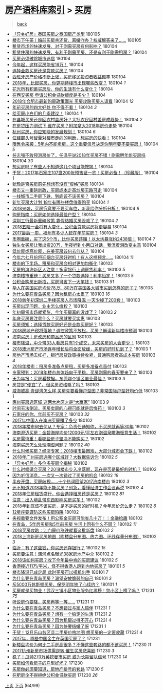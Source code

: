 [房产语料库索引](../../README.md)  > [买房](买房.md)
====
> [back](../README.md)

- [「异乡好居」泰国买房之泰国房产类型](http://jkwz.applinzi.com/ittc/7055013527150920721.html#%E3%80%8C%E5%BC%82%E4%B9%A1%E5%A5%BD%E5%B1%85%E3%80%8D%E6%B3%B0%E5%9B%BD%E4%B9%B0%E6%88%BF%E4%B9%8B%E6%B3%B0%E5%9B%BD%E6%88%BF%E4%BA%A7%E7%B1%BB%E5%9E%8B) 180105  
- [楼市下午茶丨婚前买房共还贷，离婚咋办？权威解答来了……](http://jkwz.applinzi.com/ittc/7054917088542458887.html#%E6%A5%BC%E5%B8%82%E4%B8%8B%E5%8D%88%E8%8C%B6%E4%B8%A8%E5%A9%9A%E5%89%8D%E4%B9%B0%E6%88%BF%E5%85%B1%E8%BF%98%E8%B4%B7%EF%BC%8C%E7%A6%BB%E5%A9%9A%E5%92%8B%E5%8A%9E%EF%BC%9F%E6%9D%83%E5%A8%81%E8%A7%A3%E7%AD%94%E6%9D%A5%E4%BA%86%E2%80%A6%E2%80%A6) 180105  
- [租赁市场的快速发展，对于刚需买房有何影响？](http://jkwz.applinzi.com/ittc/7054875477146076170.html#%E7%A7%9F%E8%B5%81%E5%B8%82%E5%9C%BA%E7%9A%84%E5%BF%AB%E9%80%9F%E5%8F%91%E5%B1%95%EF%BC%8C%E5%AF%B9%E4%BA%8E%E5%88%9A%E9%9C%80%E4%B9%B0%E6%88%BF%E6%9C%89%E4%BD%95%E5%BD%B1%E5%93%8D%EF%BC%9F) 180104  
- [租赁住房的快速发展，有利于刚需买房，还是有利于刚需租房？](http://jkwz.applinzi.com/ittc/7054860706740962311.html#%E7%A7%9F%E8%B5%81%E4%BD%8F%E6%88%BF%E7%9A%84%E5%BF%AB%E9%80%9F%E5%8F%91%E5%B1%95%EF%BC%8C%E6%9C%89%E5%88%A9%E4%BA%8E%E5%88%9A%E9%9C%80%E4%B9%B0%E6%88%BF%EF%BC%8C%E8%BF%98%E6%98%AF%E6%9C%89%E5%88%A9%E4%BA%8E%E5%88%9A%E9%9C%80%E7%A7%9F%E6%88%BF%EF%BC%9F) 180104  
- [买房必须破除城市迷信](http://jkwz.applinzi.com/ittc/7054825998254605319.html#%E4%B9%B0%E6%88%BF%E5%BF%85%E9%A1%BB%E7%A0%B4%E9%99%A4%E5%9F%8E%E5%B8%82%E8%BF%B7%E4%BF%A1) 180104  
- [今年起，这样买房能省16万！](http://jkwz.applinzi.com/ittc/7054808055194059782.html#%E4%BB%8A%E5%B9%B4%E8%B5%B7%EF%BC%8C%E8%BF%99%E6%A0%B7%E4%B9%B0%E6%88%BF%E8%83%BD%E7%9C%8116%E4%B8%87%EF%BC%81) 180104  
- [选择全款买房还是贷款买房？](http://jkwz.applinzi.com/ittc/7054798649639306251.html#%E9%80%89%E6%8B%A9%E5%85%A8%E6%AC%BE%E4%B9%B0%E6%88%BF%E8%BF%98%E6%98%AF%E8%B4%B7%E6%AC%BE%E4%B9%B0%E6%88%BF%EF%BC%9F) 180104  
- [西班牙房产价格不断上涨，买房移民投资者收益颇丰](http://jkwz.applinzi.com/ittc/7054795108153558026.html#%E8%A5%BF%E7%8F%AD%E7%89%99%E6%88%BF%E4%BA%A7%E4%BB%B7%E6%A0%BC%E4%B8%8D%E6%96%AD%E4%B8%8A%E6%B6%A8%EF%BC%8C%E4%B9%B0%E6%88%BF%E7%A7%BB%E6%B0%91%E6%8A%95%E8%B5%84%E8%80%85%E6%94%B6%E7%9B%8A%E9%A2%87%E4%B8%B0) 180104  
- [2018年，比起买房，你更期待楼市出现哪些改变？](http://jkwz.applinzi.com/ittc/7054785487284208646.html#2018%E5%B9%B4%EF%BC%8C%E6%AF%94%E8%B5%B7%E4%B9%B0%E6%88%BF%EF%BC%8C%E4%BD%A0%E6%9B%B4%E6%9C%9F%E5%BE%85%E6%A5%BC%E5%B8%82%E5%87%BA%E7%8E%B0%E5%93%AA%E4%BA%9B%E6%94%B9%E5%8F%98%EF%BC%9F) 180104 *1* 
- [花光所有积蓄买房后，你的生活有什么变化？](http://jkwz.applinzi.com/ittc/7054785701520868363.html#%E8%8A%B1%E5%85%89%E6%89%80%E6%9C%89%E7%A7%AF%E8%93%84%E4%B9%B0%E6%88%BF%E5%90%8E%EF%BC%8C%E4%BD%A0%E7%9A%84%E7%94%9F%E6%B4%BB%E6%9C%89%E4%BB%80%E4%B9%88%E5%8F%98%E5%8C%96%EF%BC%9F) 180104  
- [在西安买房 申请公积金贷款额度是多少？](http://jkwz.applinzi.com/ittc/7054774436564042768.html#%E5%9C%A8%E8%A5%BF%E5%AE%89%E4%B9%B0%E6%88%BF+%E7%94%B3%E8%AF%B7%E5%85%AC%E7%A7%AF%E9%87%91%E8%B4%B7%E6%AC%BE%E9%A2%9D%E5%BA%A6%E6%98%AF%E5%A4%9A%E5%B0%91%EF%BC%9F) 180104  
- [2018年合肥市最新购房政策曝光 买房攻略买房人请看](http://jkwz.applinzi.com/ittc/7054774214643418118.html#2018%E5%B9%B4%E5%90%88%E8%82%A5%E5%B8%82%E6%9C%80%E6%96%B0%E8%B4%AD%E6%88%BF%E6%94%BF%E7%AD%96%E6%9B%9D%E5%85%89+%E4%B9%B0%E6%88%BF%E6%94%BB%E7%95%A5%E4%B9%B0%E6%88%BF%E4%BA%BA%E8%AF%B7%E7%9C%8B) 180104 *12* 
- [年前买房的四大好处 你不得不看！](http://jkwz.applinzi.com/ittc/7054759274851337223.html#%E5%B9%B4%E5%89%8D%E4%B9%B0%E6%88%BF%E7%9A%84%E5%9B%9B%E5%A4%A7%E5%A5%BD%E5%A4%84+%E4%BD%A0%E4%B8%8D%E5%BE%97%E4%B8%8D%E7%9C%8B%EF%BC%81) 180104 *3* 
- [给买房小白们的几条建议！](http://jkwz.applinzi.com/ittc/7054742078276240394.html#%E7%BB%99%E4%B9%B0%E6%88%BF%E5%B0%8F%E7%99%BD%E4%BB%AC%E7%9A%84%E5%87%A0%E6%9D%A1%E5%BB%BA%E8%AE%AE%EF%BC%81) 180104 *1* 
- [在县城买房还是回农村盖房好？大批农民回村盖房成趋势！](http://jkwz.applinzi.com/ittc/7054738170329957383.html#%E5%9C%A8%E5%8E%BF%E5%9F%8E%E4%B9%B0%E6%88%BF%E8%BF%98%E6%98%AF%E5%9B%9E%E5%86%9C%E6%9D%91%E7%9B%96%E6%88%BF%E5%A5%BD%EF%BC%9F%E5%A4%A7%E6%89%B9%E5%86%9C%E6%B0%91%E5%9B%9E%E6%9D%91%E7%9B%96%E6%88%BF%E6%88%90%E8%B6%8B%E5%8A%BF%EF%BC%81) 180104 *2* 
- [在房贷压力测试下 谁在买房？附加拿大2018年房价走势](http://jkwz.applinzi.com/ittc/7054731264853017606.html#%E5%9C%A8%E6%88%BF%E8%B4%B7%E5%8E%8B%E5%8A%9B%E6%B5%8B%E8%AF%95%E4%B8%8B+%E8%B0%81%E5%9C%A8%E4%B9%B0%E6%88%BF%EF%BC%9F%E9%99%84%E5%8A%A0%E6%8B%BF%E5%A4%A72018%E5%B9%B4%E6%88%BF%E4%BB%B7%E8%B5%B0%E5%8A%BF) 180104  
- [杭州买房，你应知晓的发展规划！](http://jkwz.applinzi.com/ittc/7054716017580704779.html#%E6%9D%AD%E5%B7%9E%E4%B9%B0%E6%88%BF%EF%BC%8C%E4%BD%A0%E5%BA%94%E7%9F%A5%E6%99%93%E7%9A%84%E5%8F%91%E5%B1%95%E8%A7%84%E5%88%92%EF%BC%81) 180104 *6* 
- [住建部头号智囊对楼市走向的判断，想买房的快看！](http://jkwz.applinzi.com/ittc/7054712621213680657.html#%E4%BD%8F%E5%BB%BA%E9%83%A8%E5%A4%B4%E5%8F%B7%E6%99%BA%E5%9B%8A%E5%AF%B9%E6%A5%BC%E5%B8%82%E8%B5%B0%E5%90%91%E7%9A%84%E5%88%A4%E6%96%AD%EF%BC%8C%E6%83%B3%E4%B9%B0%E6%88%BF%E7%9A%84%E5%BF%AB%E7%9C%8B%EF%BC%81) 180104  
- [限售令来袭：5年内不能卖房，这个重要信号决定你明年要不要买房！](http://jkwz.applinzi.com/ittc/7054708102325077009.html#%E9%99%90%E5%94%AE%E4%BB%A4%E6%9D%A5%E8%A2%AD%EF%BC%9A5%E5%B9%B4%E5%86%85%E4%B8%8D%E8%83%BD%E5%8D%96%E6%88%BF%EF%BC%8C%E8%BF%99%E4%B8%AA%E9%87%8D%E8%A6%81%E4%BF%A1%E5%8F%B7%E5%86%B3%E5%AE%9A%E4%BD%A0%E6%98%8E%E5%B9%B4%E8%A6%81%E4%B8%8D%E8%A6%81%E4%B9%B0%E6%88%BF%EF%BC%81) 180104 *5* 
- [任志强不敢预测房价了，任泽平说2018年买房不错！刚需明年能买房吗](http://jkwz.applinzi.com/ittc/7054706756289037318.html#%E4%BB%BB%E5%BF%97%E5%BC%BA%E4%B8%8D%E6%95%A2%E9%A2%84%E6%B5%8B%E6%88%BF%E4%BB%B7%E4%BA%86%EF%BC%8C%E4%BB%BB%E6%B3%BD%E5%B9%B3%E8%AF%B42018%E5%B9%B4%E4%B9%B0%E6%88%BF%E4%B8%8D%E9%94%99%EF%BC%81%E5%88%9A%E9%9C%80%E6%98%8E%E5%B9%B4%E8%83%BD%E4%B9%B0%E6%88%BF%E5%90%97) 180104 *30* 
- [想买房吗？有些人不知道这几个项目能按揭！](http://jkwz.applinzi.com/ittc/7054688429881689105.html#%E6%83%B3%E4%B9%B0%E6%88%BF%E5%90%97%EF%BC%9F%E6%9C%89%E4%BA%9B%E4%BA%BA%E4%B8%8D%E7%9F%A5%E9%81%93%E8%BF%99%E5%87%A0%E4%B8%AA%E9%A1%B9%E7%9B%AE%E8%83%BD%E6%8C%89%E6%8F%AD%EF%BC%81) 180104  
- [干货！2017年石家庄107盘200张预售证一览！买房必备！（珍藏版）](http://jkwz.applinzi.com/ittc/7054683181431653382.html#%E5%B9%B2%E8%B4%A7%EF%BC%812017%E5%B9%B4%E7%9F%B3%E5%AE%B6%E5%BA%84107%E7%9B%98200%E5%BC%A0%E9%A2%84%E5%94%AE%E8%AF%81%E4%B8%80%E8%A7%88%EF%BC%81%E4%B9%B0%E6%88%BF%E5%BF%85%E5%A4%87%EF%BC%81%EF%BC%88%E7%8F%8D%E8%97%8F%E7%89%88%EF%BC%89) 180104 *1* 
- [犹豫是否买房前先想想有没有“资格”买房](http://jkwz.applinzi.com/ittc/7054676938428253195.html#%E7%8A%B9%E8%B1%AB%E6%98%AF%E5%90%A6%E4%B9%B0%E6%88%BF%E5%89%8D%E5%85%88%E6%83%B3%E6%83%B3%E6%9C%89%E6%B2%A1%E6%9C%89%E2%80%9C%E8%B5%84%E6%A0%BC%E2%80%9D%E4%B9%B0%E6%88%BF) 180104  
- [楼市又一重磅新政，买房成本走高炒房无路可走](http://jkwz.applinzi.com/ittc/7054674396713583632.html#%E6%A5%BC%E5%B8%82%E5%8F%88%E4%B8%80%E9%87%8D%E7%A3%85%E6%96%B0%E6%94%BF%EF%BC%8C%E4%B9%B0%E6%88%BF%E6%88%90%E6%9C%AC%E8%B5%B0%E9%AB%98%E7%82%92%E6%88%BF%E6%97%A0%E8%B7%AF%E5%8F%AF%E8%B5%B0) 180104  
- [一线城市二手房下跌，到底该不该买房？](http://jkwz.applinzi.com/ittc/7054671022698005515.html#%E4%B8%80%E7%BA%BF%E5%9F%8E%E5%B8%82%E4%BA%8C%E6%89%8B%E6%88%BF%E4%B8%8B%E8%B7%8C%EF%BC%8C%E5%88%B0%E5%BA%95%E8%AF%A5%E4%B8%8D%E8%AF%A5%E4%B9%B0%E6%88%BF%EF%BC%9F) 180104  
- [新年买房大计划 18年有哪些楼盘值得购买](http://jkwz.applinzi.com/ittc/7054668911503475728.html#%E6%96%B0%E5%B9%B4%E4%B9%B0%E6%88%BF%E5%A4%A7%E8%AE%A1%E5%88%92+18%E5%B9%B4%E6%9C%89%E5%93%AA%E4%BA%9B%E6%A5%BC%E7%9B%98%E5%80%BC%E5%BE%97%E8%B4%AD%E4%B9%B0) 180104 *1* 
- [2018来袭，买房究竟要不要买车位，听我给你分析分析！](http://jkwz.applinzi.com/ittc/7054667236361372683.html#2018%E6%9D%A5%E8%A2%AD%EF%BC%8C%E4%B9%B0%E6%88%BF%E7%A9%B6%E7%AB%9F%E8%A6%81%E4%B8%8D%E8%A6%81%E4%B9%B0%E8%BD%A6%E4%BD%8D%EF%BC%8C%E5%90%AC%E6%88%91%E7%BB%99%E4%BD%A0%E5%88%86%E6%9E%90%E5%88%86%E6%9E%90%EF%BC%81) 180104 *8* 
- [购房指南：买房如何选择最佳户型？](http://jkwz.applinzi.com/ittc/7054666999991370768.html#%E8%B4%AD%E6%88%BF%E6%8C%87%E5%8D%97%EF%BC%9A%E4%B9%B0%E6%88%BF%E5%A6%82%E4%BD%95%E9%80%89%E6%8B%A9%E6%9C%80%E4%BD%B3%E6%88%B7%E5%9E%8B%EF%BC%9F) 180104  
- [深圳工行最新重磅政策 靠假结婚买房没戏了？](http://jkwz.applinzi.com/ittc/7054664969834988560.html#%E6%B7%B1%E5%9C%B3%E5%B7%A5%E8%A1%8C%E6%9C%80%E6%96%B0%E9%87%8D%E7%A3%85%E6%94%BF%E7%AD%96+%E9%9D%A0%E5%81%87%E7%BB%93%E5%A9%9A%E4%B9%B0%E6%88%BF%E6%B2%A1%E6%88%8F%E4%BA%86%EF%BC%9F) 180104 *2* 
- [2018五险一金将有大变化，公积金贷款买房将更容易](http://jkwz.applinzi.com/ittc/7054664766092477450.html#2018%E4%BA%94%E9%99%A9%E4%B8%80%E9%87%91%E5%B0%86%E6%9C%89%E5%A4%A7%E5%8F%98%E5%8C%96%EF%BC%8C%E5%85%AC%E7%A7%AF%E9%87%91%E8%B4%B7%E6%AC%BE%E4%B9%B0%E6%88%BF%E5%B0%86%E6%9B%B4%E5%AE%B9%E6%98%93) 180104  
- [2017最后一周，福州有多少人赶在年前买房？](http://jkwz.applinzi.com/ittc/7054660064491602954.html#2017%E6%9C%80%E5%90%8E%E4%B8%80%E5%91%A8%EF%BC%8C%E7%A6%8F%E5%B7%9E%E6%9C%89%E5%A4%9A%E5%B0%91%E4%BA%BA%E8%B5%B6%E5%9C%A8%E5%B9%B4%E5%89%8D%E4%B9%B0%E6%88%BF%EF%BC%9F) 180104 *3* 
- [币圈重磅，买了这5个币，比你买房还赚！以太坊暴涨约2438倍！](http://jkwz.applinzi.com/ittc/7054655448899126288.html#%E5%B8%81%E5%9C%88%E9%87%8D%E7%A3%85%EF%BC%8C%E4%B9%B0%E4%BA%86%E8%BF%995%E4%B8%AA%E5%B8%81%EF%BC%8C%E6%AF%94%E4%BD%A0%E4%B9%B0%E6%88%BF%E8%BF%98%E8%B5%9A%EF%BC%81%E4%BB%A5%E5%A4%AA%E5%9D%8A%E6%9A%B4%E6%B6%A8%E7%BA%A62438%E5%80%8D%EF%BC%81) 180104 *7* 
- [独生女买房让我出资20万，半夜听到小两口对话，我流着泪改变主意](http://jkwz.applinzi.com/ittc/7054651769475302410.html#%E7%8B%AC%E7%94%9F%E5%A5%B3%E4%B9%B0%E6%88%BF%E8%AE%A9%E6%88%91%E5%87%BA%E8%B5%8420%E4%B8%87%EF%BC%8C%E5%8D%8A%E5%A4%9C%E5%90%AC%E5%88%B0%E5%B0%8F%E4%B8%A4%E5%8F%A3%E5%AF%B9%E8%AF%9D%EF%BC%8C%E6%88%91%E6%B5%81%E7%9D%80%E6%B3%AA%E6%94%B9%E5%8F%98%E4%B8%BB%E6%84%8F) 180104  
- [低价屋或高价屋，在美买房该何去何从？](http://jkwz.applinzi.com/ittc/7054652231234618379.html#%E4%BD%8E%E4%BB%B7%E5%B1%8B%E6%88%96%E9%AB%98%E4%BB%B7%E5%B1%8B%EF%BC%8C%E5%9C%A8%E7%BE%8E%E4%B9%B0%E6%88%BF%E8%AF%A5%E4%BD%95%E5%8E%BB%E4%BD%95%E4%BB%8E%EF%BC%9F) 180104  
- [今年六七月份将迎烟台买房好时机！有人这样预言……](http://jkwz.applinzi.com/ittc/7054633249584710662.html#%E4%BB%8A%E5%B9%B4%E5%85%AD%E4%B8%83%E6%9C%88%E4%BB%BD%E5%B0%86%E8%BF%8E%E7%83%9F%E5%8F%B0%E4%B9%B0%E6%88%BF%E5%A5%BD%E6%97%B6%E6%9C%BA%EF%BC%81%E6%9C%89%E4%BA%BA%E8%BF%99%E6%A0%B7%E9%A2%84%E8%A8%80%E2%80%A6%E2%80%A6) 180104 *11* 
- [楼市的下半场，租房和买房会相对更加均衡化](http://jkwz.applinzi.com/ittc/7054459480295605259.html#%E6%A5%BC%E5%B8%82%E7%9A%84%E4%B8%8B%E5%8D%8A%E5%9C%BA%EF%BC%8C%E7%A7%9F%E6%88%BF%E5%92%8C%E4%B9%B0%E6%88%BF%E4%BC%9A%E7%9B%B8%E5%AF%B9%E6%9B%B4%E5%8A%A0%E5%9D%87%E8%A1%A1%E5%8C%96) 180103  
- [买房的滨海新区人注意！多家银行上调房贷利率！](http://jkwz.applinzi.com/ittc/7054421990889227270.html#%E4%B9%B0%E6%88%BF%E7%9A%84%E6%BB%A8%E6%B5%B7%E6%96%B0%E5%8C%BA%E4%BA%BA%E6%B3%A8%E6%84%8F%EF%BC%81%E5%A4%9A%E5%AE%B6%E9%93%B6%E8%A1%8C%E4%B8%8A%E8%B0%83%E6%88%BF%E8%B4%B7%E5%88%A9%E7%8E%87%EF%BC%81) 180103 *5* 
- [济南楼市重磅！买房又多了一个贷款选择！利率恒定！](http://jkwz.applinzi.com/ittc/7054416878208812048.html#%E6%B5%8E%E5%8D%97%E6%A5%BC%E5%B8%82%E9%87%8D%E7%A3%85%EF%BC%81%E4%B9%B0%E6%88%BF%E5%8F%88%E5%A4%9A%E4%BA%86%E4%B8%80%E4%B8%AA%E8%B4%B7%E6%AC%BE%E9%80%89%E6%8B%A9%EF%BC%81%E5%88%A9%E7%8E%87%E6%81%92%E5%AE%9A%EF%BC%81) 180103 *5* 
- [公积金购房出新招，买房可省下一大笔钱！](http://jkwz.applinzi.com/ittc/7054407657375400970.html#%E5%85%AC%E7%A7%AF%E9%87%91%E8%B4%AD%E6%88%BF%E5%87%BA%E6%96%B0%E6%8B%9B%EF%BC%8C%E4%B9%B0%E6%88%BF%E5%8F%AF%E7%9C%81%E4%B8%8B%E4%B8%80%E5%A4%A7%E7%AC%94%E9%92%B1%EF%BC%81) 180103 *51* 
- [华人在美国买房均价$78万，$80万在美国各大城市买到怎样的房子？](http://jkwz.applinzi.com/ittc/7054403202756117520.html#%E5%8D%8E%E4%BA%BA%E5%9C%A8%E7%BE%8E%E5%9B%BD%E4%B9%B0%E6%88%BF%E5%9D%87%E4%BB%B7%2478%E4%B8%87%EF%BC%8C%2480%E4%B8%87%E5%9C%A8%E7%BE%8E%E5%9B%BD%E5%90%84%E5%A4%A7%E5%9F%8E%E5%B8%82%E4%B9%B0%E5%88%B0%E6%80%8E%E6%A0%B7%E7%9A%84%E6%88%BF%E5%AD%90%EF%BC%9F) 180103  
- [为什么要在青岛买房？因为租房心太累了](http://jkwz.applinzi.com/ittc/7053184339179734033.html#%E4%B8%BA%E4%BB%80%E4%B9%88%E8%A6%81%E5%9C%A8%E9%9D%92%E5%B2%9B%E4%B9%B0%E6%88%BF%EF%BC%9F%E5%9B%A0%E4%B8%BA%E7%A7%9F%E6%88%BF%E5%BF%83%E5%A4%AA%E7%B4%AF%E4%BA%86) 180103 *16* 
- [2018新年初深圳二手楼买房人市场降温 一天少掉了200套！](http://jkwz.applinzi.com/ittc/7054391586887042055.html#2018%E6%96%B0%E5%B9%B4%E5%88%9D%E6%B7%B1%E5%9C%B3%E4%BA%8C%E6%89%8B%E6%A5%BC%E4%B9%B0%E6%88%BF%E4%BA%BA%E5%B8%82%E5%9C%BA%E9%99%8D%E6%B8%A9+%E4%B8%80%E5%A4%A9%E5%B0%91%E6%8E%89%E4%BA%86200%E5%A5%97%EF%BC%81) 180103  
- [买房出现问题，业主怎么维权？](http://jkwz.applinzi.com/ittc/7054390585358550026.html#%E4%B9%B0%E6%88%BF%E5%87%BA%E7%8E%B0%E9%97%AE%E9%A2%98%EF%BC%8C%E4%B8%9A%E4%B8%BB%E6%80%8E%E4%B9%88%E7%BB%B4%E6%9D%83%EF%BC%9F) 180103  
- [年初房贷市场就紧张，今年买房真的没戏了？](http://jkwz.applinzi.com/ittc/7054374951182664720.html#%E5%B9%B4%E5%88%9D%E6%88%BF%E8%B4%B7%E5%B8%82%E5%9C%BA%E5%B0%B1%E7%B4%A7%E5%BC%A0%EF%BC%8C%E4%BB%8A%E5%B9%B4%E4%B9%B0%E6%88%BF%E7%9C%9F%E7%9A%84%E6%B2%A1%E6%88%8F%E4%BA%86%EF%BC%9F) 180103 *2* 
- [年底买房要注意什么？买房就要买实惠](http://jkwz.applinzi.com/ittc/7054381066649863175.html#%E5%B9%B4%E5%BA%95%E4%B9%B0%E6%88%BF%E8%A6%81%E6%B3%A8%E6%84%8F%E4%BB%80%E4%B9%88%EF%BC%9F%E4%B9%B0%E6%88%BF%E5%B0%B1%E8%A6%81%E4%B9%B0%E5%AE%9E%E6%83%A0) 180103  
- [买房须知：选择贷款买房好还是全款买房好？](http://jkwz.applinzi.com/ittc/7054381063592215563.html#%E4%B9%B0%E6%88%BF%E9%A1%BB%E7%9F%A5%EF%BC%9A%E9%80%89%E6%8B%A9%E8%B4%B7%E6%AC%BE%E4%B9%B0%E6%88%BF%E5%A5%BD%E8%BF%98%E6%98%AF%E5%85%A8%E6%AC%BE%E4%B9%B0%E6%88%BF%E5%A5%BD%EF%BC%9F) 180103  
- [2018房地产税将落地？调控政策不放松，买房？解读新年楼市预测](http://jkwz.applinzi.com/ittc/7054377360613180427.html#2018%E6%88%BF%E5%9C%B0%E4%BA%A7%E7%A8%8E%E5%B0%86%E8%90%BD%E5%9C%B0%EF%BC%9F%E8%B0%83%E6%8E%A7%E6%94%BF%E7%AD%96%E4%B8%8D%E6%94%BE%E6%9D%BE%EF%BC%8C%E4%B9%B0%E6%88%BF%EF%BC%9F%E8%A7%A3%E8%AF%BB%E6%96%B0%E5%B9%B4%E6%A5%BC%E5%B8%82%E9%A2%84%E6%B5%8B) 180103  
- [海南买房｜房改房和商品房的区别](http://jkwz.applinzi.com/ittc/7054374823424164874.html#%E6%B5%B7%E5%8D%97%E4%B9%B0%E6%88%BF%EF%BD%9C%E6%88%BF%E6%94%B9%E6%88%BF%E5%92%8C%E5%95%86%E5%93%81%E6%88%BF%E7%9A%84%E5%8C%BA%E5%88%AB) 180103  
- [楼市降温，中介带33人看房只有1个成交，未来买房的人会更少！](http://jkwz.applinzi.com/ittc/7054368278900638730.html#%E6%A5%BC%E5%B8%82%E9%99%8D%E6%B8%A9%EF%BC%8C%E4%B8%AD%E4%BB%8B%E5%B8%A633%E4%BA%BA%E7%9C%8B%E6%88%BF%E5%8F%AA%E6%9C%891%E4%B8%AA%E6%88%90%E4%BA%A4%EF%BC%8C%E6%9C%AA%E6%9D%A5%E4%B9%B0%E6%88%BF%E7%9A%84%E4%BA%BA%E4%BC%9A%E6%9B%B4%E5%B0%91%EF%BC%81) 180103  
- [2018澳洲房产市场连年增长后将全面放缓，买房的好时机到了？](http://jkwz.applinzi.com/ittc/7054353061835703307.html#2018%E6%BE%B3%E6%B4%B2%E6%88%BF%E4%BA%A7%E5%B8%82%E5%9C%BA%E8%BF%9E%E5%B9%B4%E5%A2%9E%E9%95%BF%E5%90%8E%E5%B0%86%E5%85%A8%E9%9D%A2%E6%94%BE%E7%BC%93%EF%BC%8C%E4%B9%B0%E6%88%BF%E7%9A%84%E5%A5%BD%E6%97%B6%E6%9C%BA%E5%88%B0%E4%BA%86%EF%BC%9F) 180103 *1* 
- [房地产市场去杠杆，银行房贷政策持续收紧，普通购房者高成本买房](http://jkwz.applinzi.com/ittc/7054305632411190288.html#%E6%88%BF%E5%9C%B0%E4%BA%A7%E5%B8%82%E5%9C%BA%E5%8E%BB%E6%9D%A0%E6%9D%86%EF%BC%8C%E9%93%B6%E8%A1%8C%E6%88%BF%E8%B4%B7%E6%94%BF%E7%AD%96%E6%8C%81%E7%BB%AD%E6%94%B6%E7%B4%A7%EF%BC%8C%E6%99%AE%E9%80%9A%E8%B4%AD%E6%88%BF%E8%80%85%E9%AB%98%E6%88%90%E6%9C%AC%E4%B9%B0%E6%88%BF) 180103 *4* 
- [2018年楼市：租房多准备点房租，买房多准备点首付](http://jkwz.applinzi.com/ittc/7054300963236480016.html#2018%E5%B9%B4%E6%A5%BC%E5%B8%82%EF%BC%9A%E7%A7%9F%E6%88%BF%E5%A4%9A%E5%87%86%E5%A4%87%E7%82%B9%E6%88%BF%E7%A7%9F%EF%BC%8C%E4%B9%B0%E6%88%BF%E5%A4%9A%E5%87%86%E5%A4%87%E7%82%B9%E9%A6%96%E4%BB%98) 180103  
- [专家预判：2018年楼市总体趋向于平稳，买房刚需的春天要来了？](http://jkwz.applinzi.com/ittc/7054295294106141713.html#%E4%B8%93%E5%AE%B6%E9%A2%84%E5%88%A4%EF%BC%9A2018%E5%B9%B4%E6%A5%BC%E5%B8%82%E6%80%BB%E4%BD%93%E8%B6%8B%E5%90%91%E4%BA%8E%E5%B9%B3%E7%A8%B3%EF%BC%8C%E4%B9%B0%E6%88%BF%E5%88%9A%E9%9C%80%E7%9A%84%E6%98%A5%E5%A4%A9%E8%A6%81%E6%9D%A5%E4%BA%86%EF%BC%9F) 180103  
- [天为年报：买房看数据，东莞哪个镇区置业最佳？](http://jkwz.applinzi.com/ittc/7054294436664574983.html#%E5%A4%A9%E4%B8%BA%E5%B9%B4%E6%8A%A5%EF%BC%9A%E4%B9%B0%E6%88%BF%E7%9C%8B%E6%95%B0%E6%8D%AE%EF%BC%8C%E4%B8%9C%E8%8E%9E%E5%93%AA%E4%B8%AA%E9%95%87%E5%8C%BA%E7%BD%AE%E4%B8%9A%E6%9C%80%E4%BD%B3%EF%BC%9F) 180103 *3* 
- [房贷是“便宜”了，但买房资格够了吗？](http://jkwz.applinzi.com/ittc/7054283093609808903.html#%E6%88%BF%E8%B4%B7%E6%98%AF%E2%80%9C%E4%BE%BF%E5%AE%9C%E2%80%9D%E4%BA%86%EF%BC%8C%E4%BD%86%E4%B9%B0%E6%88%BF%E8%B5%84%E6%A0%BC%E5%A4%9F%E4%BA%86%E5%90%97%EF%BC%9F) 180103  
- [威海威高·青缇湾怎么样 买房先要看懂户型图？非常国际户型好均价低](http://jkwz.applinzi.com/ittc/7054274259692553223.html#%E5%A8%81%E6%B5%B7%E5%A8%81%E9%AB%98%C2%B7%E9%9D%92%E7%BC%87%E6%B9%BE%E6%80%8E%E4%B9%88%E6%A0%B7+%E4%B9%B0%E6%88%BF%E5%85%88%E8%A6%81%E7%9C%8B%E6%87%82%E6%88%B7%E5%9E%8B%E5%9B%BE%EF%BC%9F%E9%9D%9E%E5%B8%B8%E5%9B%BD%E9%99%85%E6%88%B7%E5%9E%8B%E5%A5%BD%E5%9D%87%E4%BB%B7%E4%BD%8E) 180103 *1* 
- [惠州买房选区域 这两大片区才是“大赢家”](http://jkwz.applinzi.com/ittc/7054258997203305482.html#%E6%83%A0%E5%B7%9E%E4%B9%B0%E6%88%BF%E9%80%89%E5%8C%BA%E5%9F%9F+%E8%BF%99%E4%B8%A4%E5%A4%A7%E7%89%87%E5%8C%BA%E6%89%8D%E6%98%AF%E2%80%9C%E5%A4%A7%E8%B5%A2%E5%AE%B6%E2%80%9D) 180103 *9* 
- [时间无法倒流，买房卖房的心得可能就是后悔药！](http://jkwz.applinzi.com/ittc/7054249268368376843.html#%E6%97%B6%E9%97%B4%E6%97%A0%E6%B3%95%E5%80%92%E6%B5%81%EF%BC%8C%E4%B9%B0%E6%88%BF%E5%8D%96%E6%88%BF%E7%9A%84%E5%BF%83%E5%BE%97%E5%8F%AF%E8%83%BD%E5%B0%B1%E6%98%AF%E5%90%8E%E6%82%94%E8%8D%AF%EF%BC%81) 180103 *3* 
- [石家庄的你，年前买不买房？](http://jkwz.applinzi.com/ittc/7054244604361049094.html#%E7%9F%B3%E5%AE%B6%E5%BA%84%E7%9A%84%E4%BD%A0%EF%BC%8C%E5%B9%B4%E5%89%8D%E4%B9%B0%E4%B8%8D%E4%B9%B0%E6%88%BF%EF%BC%9F) 180103 *32* 
- [2017年中国人在澳洲买房赚了多少](http://jkwz.applinzi.com/ittc/7054126079659213835.html#2017%E5%B9%B4%E4%B8%AD%E5%9B%BD%E4%BA%BA%E5%9C%A8%E6%BE%B3%E6%B4%B2%E4%B9%B0%E6%88%BF%E8%B5%9A%E4%BA%86%E5%A4%9A%E5%B0%91) 180102  
- [2018年楼市何去何从？专家：负责任通知你，不买房就再等30年](http://jkwz.applinzi.com/ittc/7054077068990481424.html#2018%E5%B9%B4%E6%A5%BC%E5%B8%82%E4%BD%95%E5%8E%BB%E4%BD%95%E4%BB%8E%EF%BC%9F%E4%B8%93%E5%AE%B6%EF%BC%9A%E8%B4%9F%E8%B4%A3%E4%BB%BB%E9%80%9A%E7%9F%A5%E4%BD%A0%EF%BC%8C%E4%B8%8D%E4%B9%B0%E6%88%BF%E5%B0%B1%E5%86%8D%E7%AD%8930%E5%B9%B4) 180102  
- [海南澄迈买房：金碧海岸均价12000元/平左右泡温泉瞰海惬意生活！](http://jkwz.applinzi.com/ittc/7054049745067049995.html#%E6%B5%B7%E5%8D%97%E6%BE%84%E8%BF%88%E4%B9%B0%E6%88%BF%EF%BC%9A%E9%87%91%E7%A2%A7%E6%B5%B7%E5%B2%B8%E5%9D%87%E4%BB%B712000%E5%85%83%2F%E5%B9%B3%E5%B7%A6%E5%8F%B3%E6%B3%A1%E6%B8%A9%E6%B3%89%E7%9E%B0%E6%B5%B7%E6%83%AC%E6%84%8F%E7%94%9F%E6%B4%BB%EF%BC%81) 180102  
- [买房需慎重！看哪些房子坚决不能购买？](http://jkwz.applinzi.com/ittc/7054038821346214919.html#%E4%B9%B0%E6%88%BF%E9%9C%80%E6%85%8E%E9%87%8D%EF%BC%81%E7%9C%8B%E5%93%AA%E4%BA%9B%E6%88%BF%E5%AD%90%E5%9D%9A%E5%86%B3%E4%B8%8D%E8%83%BD%E8%B4%AD%E4%B9%B0%EF%BC%9F) 180102  
- [海南买房怎么处理潮湿问题？](http://jkwz.applinzi.com/ittc/7054032646311511051.html#%E6%B5%B7%E5%8D%97%E4%B9%B0%E6%88%BF%E6%80%8E%E4%B9%88%E5%A4%84%E7%90%86%E6%BD%AE%E6%B9%BF%E9%97%AE%E9%A2%98%EF%BC%9F) 180102 *40* 
- [什么时候买房？经济专家：2018楼市最困难，大部分城市会下跌！](http://jkwz.applinzi.com/ittc/7054031113519891473.html#%E4%BB%80%E4%B9%88%E6%97%B6%E5%80%99%E4%B9%B0%E6%88%BF%EF%BC%9F%E7%BB%8F%E6%B5%8E%E4%B8%93%E5%AE%B6%EF%BC%9A2018%E6%A5%BC%E5%B8%82%E6%9C%80%E5%9B%B0%E9%9A%BE%EF%BC%8C%E5%A4%A7%E9%83%A8%E5%88%86%E5%9F%8E%E5%B8%82%E4%BC%9A%E4%B8%8B%E8%B7%8C%EF%BC%81) 180102  
- [2018年广州买房选哪个区域好？大数据告诉你](http://jkwz.applinzi.com/ittc/7054030496755876880.html#2018%E5%B9%B4%E5%B9%BF%E5%B7%9E%E4%B9%B0%E6%88%BF%E9%80%89%E5%93%AA%E4%B8%AA%E5%8C%BA%E5%9F%9F%E5%A5%BD%EF%BC%9F%E5%A4%A7%E6%95%B0%E6%8D%AE%E5%91%8A%E8%AF%89%E4%BD%A0) 180102 *5* 
- [「异乡好居」多伦多买房全揭秘](http://jkwz.applinzi.com/ittc/7054016178412848138.html#%E3%80%8C%E5%BC%82%E4%B9%A1%E5%A5%BD%E5%B1%85%E3%80%8D%E5%A4%9A%E4%BC%A6%E5%A4%9A%E4%B9%B0%E6%88%BF%E5%85%A8%E6%8F%AD%E7%A7%98) 180102  
- [什么时候适合买房？2018楼市步入冷落期，现在是否是最好的时机？](http://jkwz.applinzi.com/ittc/7054011147601052688.html#%E4%BB%80%E4%B9%88%E6%97%B6%E5%80%99%E9%80%82%E5%90%88%E4%B9%B0%E6%88%BF%EF%BC%9F2018%E6%A5%BC%E5%B8%82%E6%AD%A5%E5%85%A5%E5%86%B7%E8%90%BD%E6%9C%9F%EF%BC%8C%E7%8E%B0%E5%9C%A8%E6%98%AF%E5%90%A6%E6%98%AF%E6%9C%80%E5%A5%BD%E7%9A%84%E6%97%B6%E6%9C%BA%EF%BC%9F) 180102  
- [因为听信消息，一次又一次错过了买房的机会](http://jkwz.applinzi.com/ittc/7053956329624830982.html#%E5%9B%A0%E4%B8%BA%E5%90%AC%E4%BF%A1%E6%B6%88%E6%81%AF%EF%BC%8C%E4%B8%80%E6%AC%A1%E5%8F%88%E4%B8%80%E6%AC%A1%E9%94%99%E8%BF%87%E4%BA%86%E4%B9%B0%E6%88%BF%E7%9A%84%E6%9C%BA%E4%BC%9A) 180102 *19* 
- [半夜开盘、买房歧视……十个热词回望2017济南楼市](http://jkwz.applinzi.com/ittc/7053989159977354251.html#%E5%8D%8A%E5%A4%9C%E5%BC%80%E7%9B%98%E3%80%81%E4%B9%B0%E6%88%BF%E6%AD%A7%E8%A7%86%E2%80%A6%E2%80%A6%E5%8D%81%E4%B8%AA%E7%83%AD%E8%AF%8D%E5%9B%9E%E6%9C%9B2017%E6%B5%8E%E5%8D%97%E6%A5%BC%E5%B8%82) 180102 *3* 
- [还不知道2018年能不能买房？别急，看懂经济工作会议再说](http://jkwz.applinzi.com/ittc/7053987800439849995.html#%E8%BF%98%E4%B8%8D%E7%9F%A5%E9%81%932018%E5%B9%B4%E8%83%BD%E4%B8%8D%E8%83%BD%E4%B9%B0%E6%88%BF%EF%BC%9F%E5%88%AB%E6%80%A5%EF%BC%8C%E7%9C%8B%E6%87%82%E7%BB%8F%E6%B5%8E%E5%B7%A5%E4%BD%9C%E4%BC%9A%E8%AE%AE%E5%86%8D%E8%AF%B4) 180102 *4* 
- [2018年住房租赁盛行，你会选择租房还是买房？](http://jkwz.applinzi.com/ittc/7053987753648194566.html#2018%E5%B9%B4%E4%BD%8F%E6%88%BF%E7%A7%9F%E8%B5%81%E7%9B%9B%E8%A1%8C%EF%BC%8C%E4%BD%A0%E4%BC%9A%E9%80%89%E6%8B%A9%E7%A7%9F%E6%88%BF%E8%BF%98%E6%98%AF%E4%B9%B0%E6%88%BF%EF%BC%9F) 180102 *81* 
- [注意：出入境乱带东西影响买房买车！](http://jkwz.applinzi.com/ittc/7053938420995326992.html#%E6%B3%A8%E6%84%8F%EF%BC%9A%E5%87%BA%E5%85%A5%E5%A2%83%E4%B9%B1%E5%B8%A6%E4%B8%9C%E8%A5%BF%E5%BD%B1%E5%93%8D%E4%B9%B0%E6%88%BF%E4%B9%B0%E8%BD%A6%EF%BC%81) 180102  
- [2018年到底该不该买房，是不是买房的好时机？今年房价怎么走？](http://jkwz.applinzi.com/ittc/7053937504388908049.html#2018%E5%B9%B4%E5%88%B0%E5%BA%95%E8%AF%A5%E4%B8%8D%E8%AF%A5%E4%B9%B0%E6%88%BF%EF%BC%8C%E6%98%AF%E4%B8%8D%E6%98%AF%E4%B9%B0%E6%88%BF%E7%9A%84%E5%A5%BD%E6%97%B6%E6%9C%BA%EF%BC%9F%E4%BB%8A%E5%B9%B4%E6%88%BF%E4%BB%B7%E6%80%8E%E4%B9%88%E8%B5%B0%EF%BC%9F) 180102 *6* 
- [12星座要谨防这些买房陷阱](http://jkwz.applinzi.com/ittc/7053934112786613264.html#12%E6%98%9F%E5%BA%A7%E8%A6%81%E8%B0%A8%E9%98%B2%E8%BF%99%E4%BA%9B%E4%B9%B0%E6%88%BF%E9%99%B7%E9%98%B1) 180102  
- [央视重要文件发布！用公积金买房可能省几十万！｜金融拾趣](http://jkwz.applinzi.com/ittc/7053928116399899665.html#%E5%A4%AE%E8%A7%86%E9%87%8D%E8%A6%81%E6%96%87%E4%BB%B6%E5%8F%91%E5%B8%83%EF%BC%81%E7%94%A8%E5%85%AC%E7%A7%AF%E9%87%91%E4%B9%B0%E6%88%BF%E5%8F%AF%E8%83%BD%E7%9C%81%E5%87%A0%E5%8D%81%E4%B8%87%EF%BC%81%EF%BD%9C%E9%87%91%E8%9E%8D%E6%8B%BE%E8%B6%A3) 180102  
- [在青岛，5年后买房和5年前买房 生活上回有什么不同？](http://jkwz.applinzi.com/ittc/7053922447290532874.html#%E5%9C%A8%E9%9D%92%E5%B2%9B%EF%BC%8C5%E5%B9%B4%E5%90%8E%E4%B9%B0%E6%88%BF%E5%92%8C5%E5%B9%B4%E5%89%8D%E4%B9%B0%E6%88%BF+%E7%94%9F%E6%B4%BB%E4%B8%8A%E5%9B%9E%E6%9C%89%E4%BB%80%E4%B9%88%E4%B8%8D%E5%90%8C%EF%BC%9F) 180102 *11* 
- [2018买房攻略：江门房价涨跌就看这批新盘](http://jkwz.applinzi.com/ittc/7053920420732863505.html#2018%E4%B9%B0%E6%88%BF%E6%94%BB%E7%95%A5%EF%BC%9A%E6%B1%9F%E9%97%A8%E6%88%BF%E4%BB%B7%E6%B6%A8%E8%B7%8C%E5%B0%B1%E7%9C%8B%E8%BF%99%E6%89%B9%E6%96%B0%E7%9B%98) 180102 *2* 
- [2018上海新房买房地图（附楼盘分布图、热力图、环线存量分布图）](http://jkwz.applinzi.com/ittc/7053920190641734662.html#2018%E4%B8%8A%E6%B5%B7%E6%96%B0%E6%88%BF%E4%B9%B0%E6%88%BF%E5%9C%B0%E5%9B%BE%EF%BC%88%E9%99%84%E6%A5%BC%E7%9B%98%E5%88%86%E5%B8%83%E5%9B%BE%E3%80%81%E7%83%AD%E5%8A%9B%E5%9B%BE%E3%80%81%E7%8E%AF%E7%BA%BF%E5%AD%98%E9%87%8F%E5%88%86%E5%B8%83%E5%9B%BE%EF%BC%89) 180102 *3* 
- [临沂：有了这些钱，你买房还存银行？](http://jkwz.applinzi.com/ittc/7053917263315338246.html#%E4%B8%B4%E6%B2%82%EF%BC%9A%E6%9C%89%E4%BA%86%E8%BF%99%E4%BA%9B%E9%92%B1%EF%BC%8C%E4%BD%A0%E4%B9%B0%E6%88%BF%E8%BF%98%E5%AD%98%E9%93%B6%E8%A1%8C%EF%BC%9F) 180102 *15* 
- [买房要注意！漯河点名曝光38家房地产中介](http://jkwz.applinzi.com/ittc/7053903586319139850.html#%E4%B9%B0%E6%88%BF%E8%A6%81%E6%B3%A8%E6%84%8F%EF%BC%81%E6%BC%AF%E6%B2%B3%E7%82%B9%E5%90%8D%E6%9B%9D%E5%85%8938%E5%AE%B6%E6%88%BF%E5%9C%B0%E4%BA%A7%E4%B8%AD%E4%BB%8B) 180102 *2* 
- [2018该如何买房？收下今年最中肯的买房建议](http://jkwz.applinzi.com/ittc/7053903471772697616.html#2018%E8%AF%A5%E5%A6%82%E4%BD%95%E4%B9%B0%E6%88%BF%EF%BC%9F%E6%94%B6%E4%B8%8B%E4%BB%8A%E5%B9%B4%E6%9C%80%E4%B8%AD%E8%82%AF%E7%9A%84%E4%B9%B0%E6%88%BF%E5%BB%BA%E8%AE%AE) 180102 *5* 
- [香港接近11万/平米，怪不得香港人跑到内地买房了](http://jkwz.applinzi.com/ittc/7053712090886308880.html#%E9%A6%99%E6%B8%AF%E6%8E%A5%E8%BF%9111%E4%B8%87%2F%E5%B9%B3%E7%B1%B3%EF%BC%8C%E6%80%AA%E4%B8%8D%E5%BE%97%E9%A6%99%E6%B8%AF%E4%BA%BA%E8%B7%91%E5%88%B0%E5%86%85%E5%9C%B0%E4%B9%B0%E6%88%BF%E4%BA%86) 180101 *5* 
- [楼市降温已成定局 此时买房可以择机出手](http://jkwz.applinzi.com/ittc/7053624358008783888.html#%E6%A5%BC%E5%B8%82%E9%99%8D%E6%B8%A9%E5%B7%B2%E6%88%90%E5%AE%9A%E5%B1%80+%E6%AD%A4%E6%97%B6%E4%B9%B0%E6%88%BF%E5%8F%AF%E4%BB%A5%E6%8B%A9%E6%9C%BA%E5%87%BA%E6%89%8B) 180101 *7* 
- [为什么要在青岛买房？渴望安放脆弱的自己](http://jkwz.applinzi.com/ittc/7053183905207682065.html#%E4%B8%BA%E4%BB%80%E4%B9%88%E8%A6%81%E5%9C%A8%E9%9D%92%E5%B2%9B%E4%B9%B0%E6%88%BF%EF%BC%9F%E6%B8%B4%E6%9C%9B%E5%AE%89%E6%94%BE%E8%84%86%E5%BC%B1%E7%9A%84%E8%87%AA%E5%B7%B1) 180101 *3* 
- [斥5000万休斯顿买房，保罗明年铁了心续约？](http://jkwz.applinzi.com/ittc/7053350840104911882.html#%E6%96%A55000%E4%B8%87%E4%BC%91%E6%96%AF%E9%A1%BF%E4%B9%B0%E6%88%BF%EF%BC%8C%E4%BF%9D%E7%BD%97%E6%98%8E%E5%B9%B4%E9%93%81%E4%BA%86%E5%BF%83%E7%BB%AD%E7%BA%A6%EF%BC%9F) 180101 *1* 
- [买房就是买物业！武汉三镇小区物业服务红黑榜！您小区上榜了吗？](http://jkwz.applinzi.com/ittc/7053263380096222215.html#%E4%B9%B0%E6%88%BF%E5%B0%B1%E6%98%AF%E4%B9%B0%E7%89%A9%E4%B8%9A%EF%BC%81%E6%AD%A6%E6%B1%89%E4%B8%89%E9%95%87%E5%B0%8F%E5%8C%BA%E7%89%A9%E4%B8%9A%E6%9C%8D%E5%8A%A1%E7%BA%A2%E9%BB%91%E6%A6%9C%EF%BC%81%E6%82%A8%E5%B0%8F%E5%8C%BA%E4%B8%8A%E6%A6%9C%E4%BA%86%E5%90%97%EF%BC%9F) 171231 *75* 
- [听说房价要降，买房再等一等……](http://jkwz.applinzi.com/ittc/7053191710912283665.html#%E5%90%AC%E8%AF%B4%E6%88%BF%E4%BB%B7%E8%A6%81%E9%99%8D%EF%BC%8C%E4%B9%B0%E6%88%BF%E5%86%8D%E7%AD%89%E4%B8%80%E7%AD%89%E2%80%A6%E2%80%A6) 171231 *11* 
- [为什么要在青岛买房？不想错过与家人陪伴](http://jkwz.applinzi.com/ittc/7053183341354812432.html#%E4%B8%BA%E4%BB%80%E4%B9%88%E8%A6%81%E5%9C%A8%E9%9D%92%E5%B2%9B%E4%B9%B0%E6%88%BF%EF%BC%9F%E4%B8%8D%E6%83%B3%E9%94%99%E8%BF%87%E4%B8%8E%E5%AE%B6%E4%BA%BA%E9%99%AA%E4%BC%B4) 171231 *1* 
- [为什么要在青岛买房？想有一个稳定的生活](http://jkwz.applinzi.com/ittc/7053183106951939088.html#%E4%B8%BA%E4%BB%80%E4%B9%88%E8%A6%81%E5%9C%A8%E9%9D%92%E5%B2%9B%E4%B9%B0%E6%88%BF%EF%BC%9F%E6%83%B3%E6%9C%89%E4%B8%80%E4%B8%AA%E7%A8%B3%E5%AE%9A%E7%9A%84%E7%94%9F%E6%B4%BB) 171231 *2* 
- [为什么要在青岛买房？因为租房过得不开心](http://jkwz.applinzi.com/ittc/7053180674788295687.html#%E4%B8%BA%E4%BB%80%E4%B9%88%E8%A6%81%E5%9C%A8%E9%9D%92%E5%B2%9B%E4%B9%B0%E6%88%BF%EF%BC%9F%E5%9B%A0%E4%B8%BA%E7%A7%9F%E6%88%BF%E8%BF%87%E5%BE%97%E4%B8%8D%E5%BC%80%E5%BF%83) 171231 *4* 
- [为什么要在青岛买房？因为快要结婚了呀](http://jkwz.applinzi.com/ittc/7053177857507853318.html#%E4%B8%BA%E4%BB%80%E4%B9%88%E8%A6%81%E5%9C%A8%E9%9D%92%E5%B2%9B%E4%B9%B0%E6%88%BF%EF%BC%9F%E5%9B%A0%E4%B8%BA%E5%BF%AB%E8%A6%81%E7%BB%93%E5%A9%9A%E4%BA%86%E5%91%80) 171231 *1* 
- [干货！12月乐山各区县二手房价格地图 想买房的一定要收藏](http://jkwz.applinzi.com/ittc/7053174652875047942.html#%E5%B9%B2%E8%B4%A7%EF%BC%8112%E6%9C%88%E4%B9%90%E5%B1%B1%E5%90%84%E5%8C%BA%E5%8E%BF%E4%BA%8C%E6%89%8B%E6%88%BF%E4%BB%B7%E6%A0%BC%E5%9C%B0%E5%9B%BE+%E6%83%B3%E4%B9%B0%E6%88%BF%E7%9A%84%E4%B8%80%E5%AE%9A%E8%A6%81%E6%94%B6%E8%97%8F) 171231 *4* 
- [2017年，哪些中国金主在英国买房了？](http://jkwz.applinzi.com/ittc/7053034122451092497.html#2017%E5%B9%B4%EF%BC%8C%E5%93%AA%E4%BA%9B%E4%B8%AD%E5%9B%BD%E9%87%91%E4%B8%BB%E5%9C%A8%E8%8B%B1%E5%9B%BD%E4%B9%B0%E6%88%BF%E4%BA%86%EF%BC%9F) 171231  
- [新楼盘均价为何比二手房高很多？不懂这些套路的都不该买房！](http://jkwz.applinzi.com/ittc/7052999922469569552.html#%E6%96%B0%E6%A5%BC%E7%9B%98%E5%9D%87%E4%BB%B7%E4%B8%BA%E4%BD%95%E6%AF%94%E4%BA%8C%E6%89%8B%E6%88%BF%E9%AB%98%E5%BE%88%E5%A4%9A%EF%BC%9F%E4%B8%8D%E6%87%82%E8%BF%99%E4%BA%9B%E5%A5%97%E8%B7%AF%E7%9A%84%E9%83%BD%E4%B8%8D%E8%AF%A5%E4%B9%B0%E6%88%BF%EF%BC%81) 171230 *11* 
- [2017杭州新房市场供需逆转 催生买房悲喜剧](http://jkwz.applinzi.com/ittc/7052932535443522576.html#2017%E6%9D%AD%E5%B7%9E%E6%96%B0%E6%88%BF%E5%B8%82%E5%9C%BA%E4%BE%9B%E9%9C%80%E9%80%86%E8%BD%AC+%E5%82%AC%E7%94%9F%E4%B9%B0%E6%88%BF%E6%82%B2%E5%96%9C%E5%89%A7) 171230 *3* 
- [稳了！瓜帅270万英镑曼市买房 或为长期留队信号](http://jkwz.applinzi.com/ittc/7052895870586979344.html#%E7%A8%B3%E4%BA%86%EF%BC%81%E7%93%9C%E5%B8%85270%E4%B8%87%E8%8B%B1%E9%95%91%E6%9B%BC%E5%B8%82%E4%B9%B0%E6%88%BF+%E6%88%96%E4%B8%BA%E9%95%BF%E6%9C%9F%E7%95%99%E9%98%9F%E4%BF%A1%E5%8F%B7) 171230 *14* 
- [买房如何看房子的户型好坏？](http://jkwz.applinzi.com/ittc/7052884372087112720.html#%E4%B9%B0%E6%88%BF%E5%A6%82%E4%BD%95%E7%9C%8B%E6%88%BF%E5%AD%90%E7%9A%84%E6%88%B7%E5%9E%8B%E5%A5%BD%E5%9D%8F%EF%BC%9F) 171230  
- [买房你必须要知道，房地产排号的套路](http://jkwz.applinzi.com/ittc/7052873171441566737.html#%E4%B9%B0%E6%88%BF%E4%BD%A0%E5%BF%85%E9%A1%BB%E8%A6%81%E7%9F%A5%E9%81%93%EF%BC%8C%E6%88%BF%E5%9C%B0%E4%BA%A7%E6%8E%92%E5%8F%B7%E7%9A%84%E5%A5%97%E8%B7%AF) 171230 *5* 
- [在肥房企不得拒绝公积金贷款买房](http://jkwz.applinzi.com/ittc/7052858041861407760.html#%E5%9C%A8%E8%82%A5%E6%88%BF%E4%BC%81%E4%B8%8D%E5%BE%97%E6%8B%92%E7%BB%9D%E5%85%AC%E7%A7%AF%E9%87%91%E8%B4%B7%E6%AC%BE%E4%B9%B0%E6%88%BF) 171230 *26* 


 [上页](买房65.md) [下页](买房63.md)          (64/99)